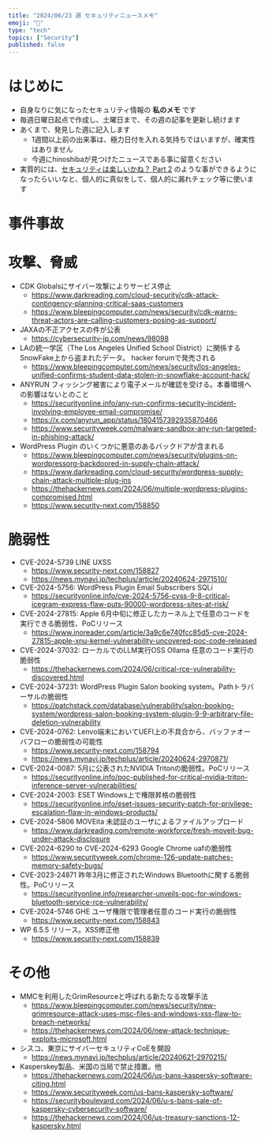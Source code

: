 ```yaml
---
title: "2024/06/23 週 セキュリティニュースメモ"
emoji: "🔖"
type: "tech"
topics: ["Security"]
published: false
---
```


# はじめに
* 自身なりに気になったセキュリティ情報の **私のメモ** です
* 毎週日曜日起点で作成し、土曜日まで、その週の記事を更新し続けます
* あくまで、発見した週に記入します
    * 1週間以上前の出来事は、極力日付を入れる気持ちではいますが、確実性はありません
    * 今週にhinoshibaが見つけたニュースである事に留意ください
* 実質的には、[セキュリティは楽しいかね？ Part 2](https://negi.hatenablog.com/) のような事ができるようになったらいいなと、個人的に真似をして、個人的に漏れチェック等に使います

# 事件事故

# 攻撃、脅威
* CDK Globalsにサイバー攻撃によりサービス停止
    * https://www.darkreading.com/cloud-security/cdk-attack-contingency-planning-critical-saas-customers
    * https://www.bleepingcomputer.com/news/security/cdk-warns-threat-actors-are-calling-customers-posing-as-support/
* JAXAの不正アクセスの件が公表
    * https://cybersecurity-jp.com/news/98098
* LAの統一学区（The Los Angeles Unified School District）に関係するSnowFake上から盗まれたデータ。 hacker forumで発売される
    * https://www.bleepingcomputer.com/news/security/los-angeles-unified-confirms-student-data-stolen-in-snowflake-account-hack/
* ANYRUN フィッシング被害により電子メールが確認を受ける。本番環境への影響はないとのこと
    * https://securityonline.info/any-run-confirms-security-incident-involving-employee-email-compromise/
    * https://x.com/anyrun_app/status/1804157392935870466
    * https://www.securityweek.com/malware-sandbox-any-run-targeted-in-phishing-attack/
* WordPress Plugin のいくつかに悪意のあるバックドアが含まれる
    * https://www.bleepingcomputer.com/news/security/plugins-on-wordpressorg-backdoored-in-supply-chain-attack/
    * https://www.darkreading.com/cloud-security/wordpress-supply-chain-attack-multiple-plug-ins
    * https://thehackernews.com/2024/06/multiple-wordpress-plugins-compromised.html
    * https://www.security-next.com/158850

# 脆弱性

* CVE-2024-5739 LINE UXSS
    * https://www.security-next.com/158827
    * https://news.mynavi.jp/techplus/article/20240624-2971510/
* CVE-2024-5756: WordPress Plugin Email Subscribers SQLi
    * https://securityonline.info/cve-2024-5756-cvss-9-8-critical-icegram-express-flaw-puts-90000-wordpress-sites-at-risk/
* CVE-2024-27815: Apple 6月中旬に修正したカーネル上で任意のコードを実行できる脆弱性、PoCリリース
    * https://www.inoreader.com/article/3a9c6e740fcc85d5-cve-2024-27815-apple-xnu-kernel-vulnerability-uncovered-poc-code-released
* CVE-2024-37032: ローカルでのLLM実行OSS Ollama 任意のコード実行の脆弱性
    * https://thehackernews.com/2024/06/critical-rce-vulnerability-discovered.html
* CVE-2024-37231: WordPress Plugin Salon booking system。Pathトラバーサルの脆弱性
    * https://patchstack.com/database/vulnerability/salon-booking-system/wordpress-salon-booking-system-plugin-9-9-arbitrary-file-deletion-vulnerability
* CVE-2024-0762: Lenvo端末においてUEFI上の不具合から、バッファオーバフローの脆弱性の可能性
    * https://www.security-next.com/158794
    * https://news.mynavi.jp/techplus/article/20240624-2970871/
* CVE-2024-0087: 5月に公表されたNVIDIA Tritonの脆弱性。PoCリリース
    * https://securityonline.info/poc-published-for-critical-nvidia-triton-inference-server-vulnerabilities/
* CVE-2024-2003: ESET Windows上で権限昇格の脆弱性
    * https://securityonline.info/eset-issues-security-patch-for-privilege-escalation-flaw-in-windows-products/
* CVE-2024-5806 MOVEita 未認証のユーザによるファイルアップロード
    * https://www.darkreading.com/remote-workforce/fresh-moveit-bug-under-attack-disclosure
* CVE-2024-6290 to CVE-2024-6293 Google Chrome uafの脆弱性
    * https://www.securityweek.com/chrome-126-update-patches-memory-safety-bugs/
* CVE-2023-24871 昨年3月に修正されたWindows Bluetoothに関する脆弱性。PoCリリース
    * https://securityonline.info/researcher-unveils-poc-for-windows-bluetooth-service-rce-vulnerability/
* CVE-2024-5746 GHE ユーザ権限で管理者任意のコード実行の脆弱性
    * https://www.security-next.com/158843
* WP 6.5.5 リリース。XSS修正他
    * https://www.security-next.com/158839
# その他
* MMCを利用したGrimResourceと呼ばれる新たなる攻撃手法
    * https://www.bleepingcomputer.com/news/security/new-grimresource-attack-uses-msc-files-and-windows-xss-flaw-to-breach-networks/
    * https://thehackernews.com/2024/06/new-attack-technique-exploits-microsoft.html
* シスコ、東京にサイバーセキュリティCoEを開設
    * https://news.mynavi.jp/techplus/article/20240621-2970215/
* Kasperskey製品、米国の当局で禁止措置。他
    * https://thehackernews.com/2024/06/us-bans-kaspersky-software-citing.html
    * https://www.securityweek.com/us-bans-kaspersky-software/
    * https://securityboulevard.com/2024/06/u-s-bans-sale-of-kaspersky-cybersecurity-software/
    * https://thehackernews.com/2024/06/us-treasury-sanctions-12-kaspersky.html
